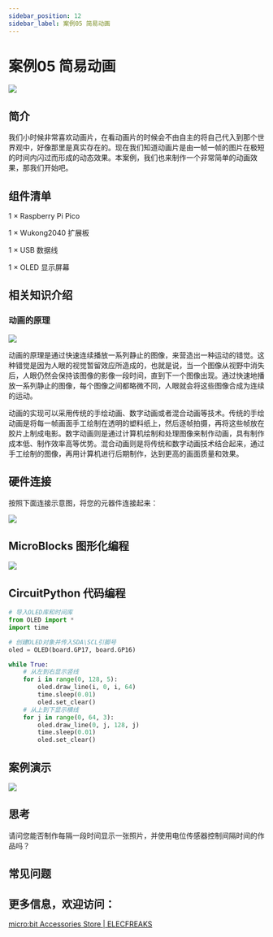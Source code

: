 ```yaml
---
sidebar_position: 12
sidebar_label: 案例05 简易动画
---
```



# 案例05 简易动画

![](https://wiki-media-ef.oss-cn-hongkong.aliyuncs.com/docs/pico/wukong2040/raspberry-pi-pico-inventors-kit/images/wukong2040-inventors-case05-01.png)

## 简介

我们小时候非常喜欢动画片，在看动画片的时候会不由自主的将自己代入到那个世界观中，好像那里是真实存在的。现在我们知道动画片是由一帧一帧的图片在极短的时间内闪过而形成的动态效果。本案例，我们也来制作一个非常简单的动画效果，那我们开始吧。

## 组件清单

1 × Raspberry Pi Pico

1 × Wukong2040 扩展板

1 × USB 数据线

1 × OLED 显示屏幕

## 相关知识介绍

### 动画的原理

![](https://wiki-media-ef.oss-cn-hongkong.aliyuncs.com/docs/pico/wukong2040/raspberry-pi-pico-inventors-kit/images/wukong2040-inventors-case05-02.gif)

动画的原理是通过快速连续播放一系列静止的图像，来营造出一种运动的错觉。这种错觉是因为人眼的视觉暂留效应所造成的，也就是说，当一个图像从视野中消失后，人眼仍然会保持该图像的影像一段时间，直到下一个图像出现。通过快速地播放一系列静止的图像，每个图像之间都略微不同，人眼就会将这些图像合成为连续的运动。

动画的实现可以采用传统的手绘动画、数字动画或者混合动画等技术。传统的手绘动画是将每一帧画面手工绘制在透明的塑料纸上，然后逐帧拍摄，再将这些帧放在胶片上制成电影。数字动画则是通过计算机绘制和处理图像来制作动画，具有制作成本低、制作效率高等优势。混合动画则是将传统和数字动画技术结合起来，通过手工绘制的图像，再用计算机进行后期制作，达到更高的画面质量和效果。

## 硬件连接

按照下面连接示意图，将您的元器件连接起来：

![](https://wiki-media-ef.oss-cn-hongkong.aliyuncs.com/docs/pico/wukong2040/raspberry-pi-pico-inventors-kit/images/wukong2040-inventors-case04-06.png)

## MicroBlocks 图形化编程

![](https://wiki-media-ef.oss-cn-hongkong.aliyuncs.com/docs/pico/wukong2040/raspberry-pi-pico-inventors-kit/images/wukong2040-inventors-case05-05.png)

## CircuitPython 代码编程

```python
# 导入OLED库和时间库
from OLED import *
import time

# 创建OLED对象并传入SDA\SCL引脚号
oled = OLED(board.GP17, board.GP16)

while True:
    # 从左到右显示竖线
    for i in range(0, 128, 5):
        oled.draw_line(i, 0, i, 64)
        time.sleep(0.01)
        oled.set_clear()
    # 从上到下显示横线
    for j in range(0, 64, 3):
        oled.draw_line(0, j, 128, j)
        time.sleep(0.01)
        oled.set_clear()
```

## 案例演示

![](https://wiki-media-ef.oss-cn-hongkong.aliyuncs.com/docs/pico/wukong2040/raspberry-pi-pico-inventors-kit/images/wukong2040-inventors-kit-case05-06.gif)

## 思考

请问您能否制作每隔一段时间显示一张照片，并使用电位传感器控制间隔时间的作品吗？



## 常见问题



## 更多信息，欢迎访问：

[micro:bit Accessories Store | ELECFREAKS](https://www.elecfreaks.com/)
